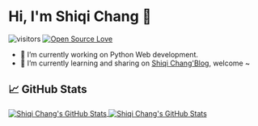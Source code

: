 # Hi, I'm Shiqi Chang 👋

![visitors](https://visitor-badge.laobi.icu/badge?page_id=shiqichang.shqichang)
[![Open Source Love](https://badges.frapsoft.com/os/v1/open-source.svg?v=102)](https://github.com/ellerbrock/open-source-badge/)

<!--
**shiqichang/shiqichang** is a ✨ _special_ ✨ repository because its `README.md` (this file) appears on your GitHub profile.

Here are some ideas to get you started:

- 🔭 I’m currently working on ...
- 🌱 I’m currently learning ...
- 👯 I’m looking to collaborate on ...
- 🤔 I’m looking for help with ...
- 💬 Ask me about ...
- 📫 How to reach me: ...
- 😄 Pronouns: ...
- ⚡ Fun fact: ...
-->

- 🔭 I’m currently working on Python Web development.
- 🌱 I’m currently learning and sharing on [Shiqi Chang'Blog](https://s7.zzs7.top), welcome ~

## &#x1f4c8; GitHub Stats

<a href="https://github.com/shiqichang/shiqichang">
  <img align="center" src="https://github-readme-stats.vercel.app/api/top-langs/?username=shiqichang&hide=c%2B%2B,c,html&title_color=6aa6f8&text_color=8a919a&icon_color=6aa6f8&bg_color=0e1116" alt="Shiqi Chang's GitHub Stats" />
</a>

<a href="https://github.com/shiqichang/shiqichang">
  <img align="center" src="https://github-readme-stats.vercel.app/api?username=shiqichang&show_icons=true&line_height=27&count_private=true&title_color=6aa6f8&text_color=8a919a&icon_color=6aa6f8&bg_color=0e1116" alt="Shiqi Chang's GitHub Stats" />
</a>
